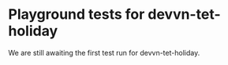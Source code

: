 # Playground tests for devvn-tet-holiday
We are still awaiting the first test run for devvn-tet-holiday.
